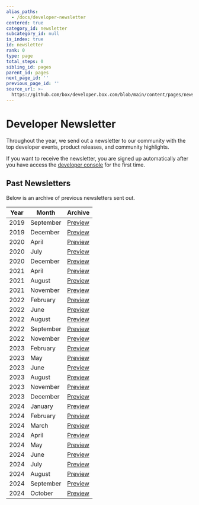 ```yaml
---
alias_paths:
  - /docs/developer-newsletter
centered: true
category_id: newsletter
subcategory_id: null
is_index: true
id: newsletter
rank: 0
type: page
total_steps: 0
sibling_id: pages
parent_id: pages
next_page_id: ''
previous_page_id: ''
source_url: >-
  https://github.com/box/developer.box.com/blob/main/content/pages/newsletter/index.md
---
```

# Developer Newsletter

Throughout the year, we send out a newsletter to our community with the top
developer events, product releases, and community highlights.

If you want to receive the newsletter, you are signed up automatically after
you have access the [developer console][dc] for the first time.

## Past Newsletters

Below is an archive of previous newsletters sent out.

| Year | Month     | Archive                     |
| ---- | --------- | --------------------------- |
| 2019 | September | [Preview][download-2019-q3] |
| 2019 | December  | [Preview][download-2019-q4] |
| 2020 | April     | [Preview][download-2020-q1] |
| 2020 | July      | [Preview][download-2020-q2] |
| 2020 | December  | [Preview][download-2020-q4] |
| 2021 | April     | [Preview][download-2021-q1] |
| 2021 | August    | [Preview][download-2021-q3] |
| 2021 | November  | [Preview][download-2021-q4] |
| 2022 | February  | [Preview][download-2022-q1] |
| 2022 | June      | [Preview][download-2022-q2] |
| 2022 | August    | [Preview][download-2022-q3] |
| 2022 | September | [Preview][download-2022-se] |
| 2022 | November  | [Preview][download-2022-q4] |
| 2023 | February  | [Preview][download-2023-q1] |
| 2023 | May       | [Preview][download-2023-q2] |
| 2023 | June      | [Preview][download-2023-se] |
| 2023 | August    | [Preview][download-2023-q3] |
| 2023 | November  | [Preview][download-2023-q4] |
| 2023 | December  | [Preview][download-2023-dec]|
| 2024 | January   | [Preview][download-2024-jan]|
| 2024 | February  | [Preview][download-2024-feb]|
| 2024 | March     | [Preview][download-2024-mar]|
| 2024 | April     | [Preview][download-2024-apr]|
| 2024 | May       | [Preview][download-2024-may]|
| 2024 | June      | [Preview][download-2024-jun]|
| 2024 | July      | [Preview][download-2024-jul]|
| 2024 | August    | [Preview][download-2024-aug]|
| 2024 | September | [Preview][download-2024-sep]|
| 2024 | October   | [Preview][download-2024-oct]|

[dc]: https://cloud.app.box.com/developers/console
[download-2019-q3]: https://cloud.box.com/s/m7i1r21wudyl2cjnhotgvggou36w8rbx
[download-2019-q4]: https://cloud.box.com/s/55khsung9j7ypzf47uh5e47nwqqyn2gh
[download-2020-q1]: https://cloud.box.com/s/fal9cbf3072hkmq1d2me80e8rvxho3mo
[download-2020-q2]: https://cloud.box.com/s/gdspcda2me3lsa8b2n52ka5xwzypur2v
[download-2020-q4]: https://cloud.box.com/s/kt2cwk8ntj4no0j3ejk2wlzflcj3ori5
[download-2021-q1]: https://cloud.box.com/s/tskx1hdq1i3c7bwsc6d1eh7s3s52tfdc
[download-2021-q3]: https://cloud.box.com/s/wpy2nggmntwegdpju051lt3f7eqq9yyk
[download-2021-q4]: https://cloud.box.com/s/9nlst42j6cmaazoa9tly0vk7g6djoyrr
[download-2022-q1]: https://cloud.box.com/s/r4hntot5sml9vixanwfj3w8qjj44so2e
[download-2022-q2]: https://cloud.box.com/s/e9mavlgv13khwxerc23s5qxttvkyllsm
[download-2022-q3]: https://cloud.box.com/s/vbxxquykpqnba9hxs25cixqj1jnn2yk0
[download-2022-se]: https://cloud.box.com/s/hu1kzz0b2vq8oj92bppp6q81jww1vgf8
[download-2022-q4]: https://cloud.box.com/s/t78gw1xchnttuaj3hggq1lkas5nnn5hc
[download-2023-q1]: https://cloud.box.com/s/lv72h8po58pci946e3fxoknvr17wihuh
[download-2023-q2]: https://cloud.box.com/s/mjbim2keaxf5yalve6yxeihvttw749cq
[download-2023-se]: https://cloud.box.com/s/jgt1wos3weang3bbls8qxpwphxehrnhz
[download-2023-q3]: https://cloud.box.com/s/m479zexse7mbh1tx1et3hucmczc4dctc
[download-2023-q4]: https://cloud.box.com/s/jb2v270xqyn72se2yqmb5m09hd31gebp
[download-2023-dec]: https://cloud.box.com/s/rt0b6uif2xjw9fj8o409u4j2miarq4xr
[download-2024-jan]: https://cloud.box.com/s/wo8tyu8c4yzv5ednqt4hyu8cdczkeyag
[download-2024-feb]: https://cloud.box.com/s/u8ery7it0bh8apecb3rablbb04e29m4b
[download-2024-mar]: https://cloud.box.com/s/sg103gn31hfydf5in7cv6gwemk87ek2b
[download-2024-apr]: https://cloud.box.com/s/2bmiwunq2pxnee78l0c1wh755qmdwnjd
[download-2024-may]: https://cloud.box.com/s/wp63cq1o6qglsebhf740vix3cu4jiqbp
[download-2024-jun]: https://cloud.box.com/s/yoks42gesfqggwdbudj4pjjn9vcijcm4
[download-2024-jul]: https://cloud.box.com/s/0f2j426ylna441pcnv7gtpgaymsfrs8c
[download-2024-aug]: https://cloud.box.com/s/yo148etyhkg8q0qqdfzm88w73rp7z25o
[download-2024-sep]: https://cloud.box.com/s/00xnegyvme78z3ii95iehnl1grvm9qp0
[download-2024-oct]: https://cloud.box.com/s/etv2k77icxmt4jsfmb86g4tlubcohm2y
